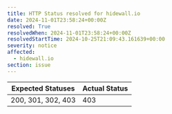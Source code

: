 ```yaml
---
title: HTTP Status resolved for hidewall.io
date: 2024-11-01T23:58:24+00:00Z
resolved: True
resolvedWhen: 2024-11-01T23:58:24+00:00Z
resolvedStartTime: 2024-10-25T21:09:43.161639+00:00
severity: notice
affected:
  - hidewall.io
section: issue
---
```


| Expected Statuses | Actual Status  |
|-------------------|----------------|
| 200, 301, 302, 403 | 403 |
